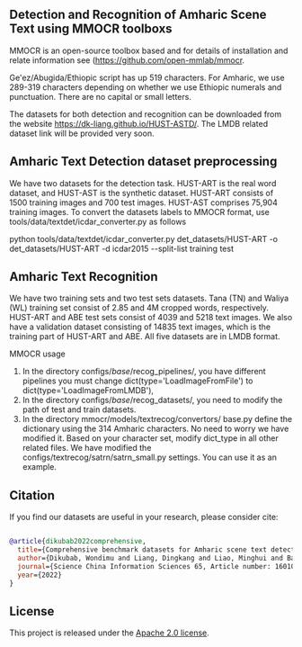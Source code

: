 
## Detection and Recognition of Amharic Scene Text using MMOCR toolboxs  

MMOCR is an open-source toolbox based and for details of installation and relate information see (https://github.com/open-mmlab/mmocr. 

Geʽez/Abugida/Ethiopic script has up 519 characters. For Amharic, we use 289-319 characters depending on whether we use Ethiopic numerals and punctuation. There are no capital or small letters. 

The datasets for both detection and recognition can be downloaded from the website https://dk-liang.github.io/HUST-ASTD/. 
The LMDB related dataset link will be provided very soon. 
## Amharic Text Detection dataset preprocessing

We have two datasets for the detection task. HUST-ART is the real word dataset, and HUST-AST is the synthetic dataset. HUST-ART consists of 1500 training images and 700 test images. HUST-AST comprises 75,904 training images.
 To convert the datasets labels to MMOCR format, use tools/data/textdet/icdar_converter.py as follows

 python tools/data/textdet/icdar_converter.py det_datasets/HUST-ART -o det_datasets/HUST-ART -d icdar2015 --split-list training test

## Amharic Text Recognition  
We have two training sets and two test sets datasets. Tana (TN) and Waliya (WL) training set consist of 2.85 and 4M cropped words, respectively. HUST-ART and ABE test sets consist of 4039 and 5218 text images. We also have a validation dataset consisting of 14835 text images, which is the training part of HUST-ART and ABE. All five datasets are in LMDB format.  

MMOCR usage
1.  In the directory configs/_base_/recog_pipelines/, you have different pipelines you must change dict(type='LoadImageFromFile') to dict(type='LoadImageFromLMDB'),   
2.  In the directory configs/_base_/recog_datasets/, you need to modify the path of test and train datasets.
3.  In the directory mmocr/models/textrecog/convertors/ base.py define the dictionary using the 314 Amharic characters. No need to worry we have modified it. Based on your character set, modify dict_type in all other related files. We have modified the configs/textrecog/satrn/satrn_small.py settings. You can use it as an example.  

## Citation

If you find our datasets are useful in your research, please consider cite:

```bibtex

@article{dikubab2022comprehensive,
  title={Comprehensive benchmark datasets for Amharic scene text detection and recognition},
  author={Dikubab, Wondimu and Liang, Dingkang and Liao, Minghui and Bai, Xiang},
  journal={Science China Information Sciences 65, Article number: 160106},
  year={2022}
}
```

## License

This project is released under the [Apache 2.0 license](LICENSE).


